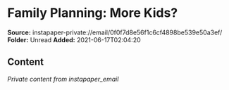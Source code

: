 # Family Planning: More Kids?

**Source:** instapaper-private://email/0f0f7d8e56f1c6cf4898be539e50a3ef/
**Folder:** Unread
**Added:** 2021-06-17T02:04:20




## Content
*Private content from instapaper_email*
